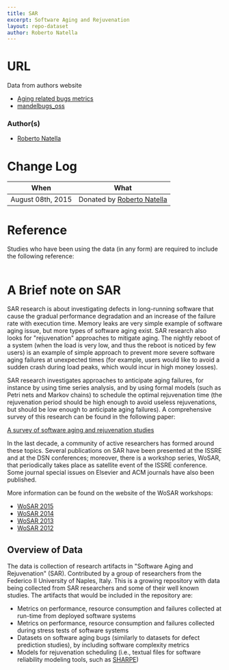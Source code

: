 ```yaml
---
title: SAR
excerpt: Software Aging and Rejuvenation
layout: repo-dataset
author: Roberto Natella
---
```


# URL
 Data from authors website
 
  - [Aging related bugs metrics](http://wpage.unina.it/roberto.natella/datasets/aging_related_bugs_metrics/)
  - [mandelbugs_oss](http://wpage.unina.it/roberto.natella/datasets/mandelbugs_oss/)
  
### Author(s)

+ [Roberto Natella](mailto:roberto.natella@unina.it)

# Change Log

When | What
---- | ----
August 08th, 2015 | Donated by [Roberto Natella](mailto:roberto.natella@unina.it)

# Reference
Studies who have been using the data (in any form) are required to include the following reference:
```

```
# A Brief note on SAR

SAR research is about investigating defects in long-running software that cause the
gradual performance degradation and an increase of the failure rate with execution time.
Memory leaks are very simple example of software aging issue, but more types of software
aging exist. SAR research also looks for "rejuvenation" approaches to mitigate aging.
The nightly reboot of a system (when the load is very low, and thus the reboot is noticed by few users)
is an example of simple approach to prevent more severe software aging failures at unexpected times
(for example, users would like to avoid a sudden crash during load peaks, which would incur in high money losses).

SAR research investigates approaches to anticipate aging failures, for instance by using
time series analysis, and by using formal models (such as Petri nets and Markov chains) to schedule
the optimal rejuvenation time (the rejuvenation period should be high enough to avoid useless rejuvenations,
but should be low enough to anticipate aging failures). A comprehensive survey of this research
can be found in the following paper: 

[A survey of software aging and rejuvenation studies](http://dl.acm.org/citation.cfm?id=2539117)

In the last decade, a community of active researchers has formed around these topics.
Several publications on SAR have been presented at the ISSRE and at the DSN conferences;
moreover, there is a workshop series, WoSAR, that periodically takes place as satellite event
of the ISSRE conference. Some journal special issues on Elsevier and ACM journals have also
been published. 

More information can be found on the website of the WoSAR workshops:

 * [WoSAR 2015](https://sites.google.com/site/wosar2015/)
 * [WoSAR 2014](https://sites.google.com/site/wosar2014/)
 * [WoSAR 2013](https://sites.google.com/site/wosar2013/)
 * [WoSAR 2012](https://sites.google.com/site/wosar2012/)

## Overview of Data

The data is collection of research artifacts in "Software Aging and Rejuvenation" (SAR). Contributed by a group of researchers from the Federico II University of Naples, Italy. This is a growing repository with data being collected from SAR researchers and some of their well known studies. The artifacts that would be included in the repository are:
 - Metrics on performance, resource consumption and failures collected at run-time from deployed software systems
 - Metrics on performance, resource consumption and failures collected during stress tests of software systems
 - Datasets on software aging bugs (similarly to datasets for defect prediction studies), by including software complexity metrics
 - Models for rejuvenation scheduling (i.e., textual files for software reliability modeling tools, such as [SHARPE](http://sharpe.pratt.duke.edu/))
